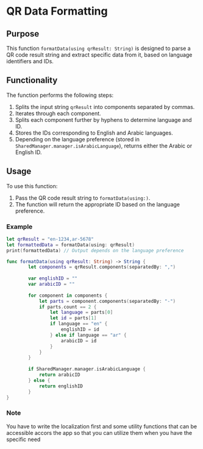 # QR Data Formatting

## Purpose
This function `formatData(using qrResult: String)` is designed to parse a QR code result string and extract specific data from it, based on language identifiers and IDs.

## Functionality
The function performs the following steps:
1. Splits the input string `qrResult` into components separated by commas.
2. Iterates through each component.
3. Splits each component further by hyphens to determine language and ID.
4. Stores the IDs corresponding to English and Arabic languages.
5. Depending on the language preference (stored in `SharedManager.manager.isArabicLanguage`), returns either the Arabic or English ID.

## Usage
To use this function:
1. Pass the QR code result string to `formatData(using:)`.
2. The function will return the appropriate ID based on the language preference.

### Example
```swift
let qrResult = "en-1234,ar-5678"
let formattedData = formatData(using: qrResult)
print(formattedData) // Output depends on the language preference

func formatData(using qrResult: String) -> String {
        let components = qrResult.components(separatedBy: ",")
        
        var englishID = ""
        var arabicID = ""
        
        for component in components {
            let parts = component.components(separatedBy: "-")
            if parts.count == 2 {
                let language = parts[0]
                let id = parts[1]
                if language == "en" {
                    englishID = id
                } else if language == "ar" {
                    arabicID = id
                }
            }
        }
        
        if SharedManager.manager.isArabicLanguage {
            return arabicID
        } else {
            return englishID
        }
}
```

### Note

You have to write the localization first and some utility functions that can be accessible accors the app so that you can utilize them when you have the specific need